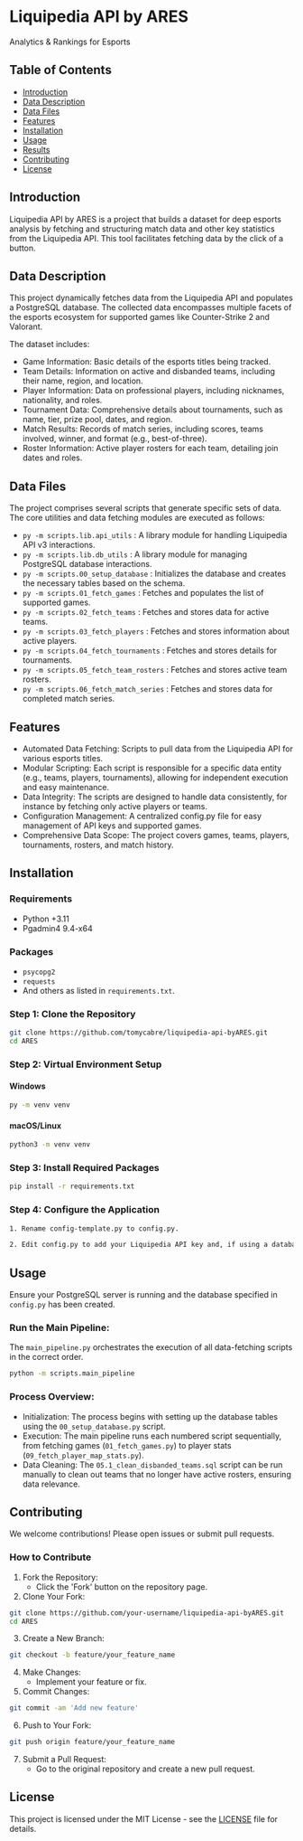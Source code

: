 # Liquipedia API by ARES
Analytics &amp; Rankings for Esports

## Table of Contents
- [Introduction](#introduction)
- [Data Description](#data-description)
- [Data Files](#data-files)
- [Features](#features)
- [Installation](#installation)
- [Usage](#usage)
- [Results](#results)
- [Contributing](#contributing)
- [License](#license)

## Introduction
Liquipedia API by ARES is a project that builds a dataset for deep esports analysis by fetching and structuring match data and other key statistics from the Liquipedia API. This tool facilitates fetching data by the click of a button.

## Data Description
This project dynamically fetches data from the Liquipedia API and populates a PostgreSQL database. The collected data encompasses multiple facets of the esports ecosystem for supported games like Counter-Strike 2 and Valorant.

The dataset includes:
- Game Information: Basic details of the esports titles being tracked.
- Team Details: Information on active and disbanded teams, including their name, region, and location.
- Player Information: Data on professional players, including nicknames, nationality, and roles.
- Tournament Data: Comprehensive details about tournaments, such as name, tier, prize pool, dates, and region.
- Match Results: Records of match series, including scores, teams involved, winner, and format (e.g., best-of-three).
- Roster Information: Active player rosters for each team, detailing join dates and roles.

## Data Files
The project comprises several scripts that generate specific sets of data. The core utilities and data fetching modules are executed as follows:
- `py -m scripts.lib.api_utils` : A library module for handling Liquipedia API v3 interactions. 
- `py -m scripts.lib.db_utils` : A library module for managing PostgreSQL database interactions. 
- `py -m scripts.00_setup_database` : Initializes the database and creates the necessary tables based on the schema. 
- `py -m scripts.01_fetch_games` : Fetches and populates the list of supported games. 
- `py -m scripts.02_fetch_teams` : Fetches and stores data for active teams. 
- `py -m scripts.03_fetch_players` : Fetches and stores information about active players. 
- `py -m scripts.04_fetch_tournaments` : Fetches and stores details for tournaments. 
- `py -m scripts.05_fetch_team_rosters` : Fetches and stores active team rosters.
- `py -m scripts.06_fetch_match_series` : Fetches and stores data for completed match series.

## Features
- Automated Data Fetching: Scripts to pull data from the Liquipedia API for various esports titles.
- Modular Scripting: Each script is responsible for a specific data entity (e.g., teams, players, tournaments), allowing for independent execution and easy maintenance.
- Data Integrity: The scripts are designed to handle data consistently, for instance by fetching only active players or teams.
- Configuration Management: A centralized config.py file for easy management of API keys and supported games.
- Comprehensive Data Scope: The project covers games, teams, players, tournaments, rosters, and match history.

## Installation
### Requirements
- Python +3.11
- Pgadmin4 9.4-x64
### Packages
- `psycopg2`
- `requests`
- And others as listed in `requirements.txt`.

### Step 1: Clone the Repository
```bash
git clone https://github.com/tomycabre/liquipedia-api-byARES.git
cd ARES
```
### Step 2: Virtual Environment Setup
#### Windows
```bash
py -m venv venv
```
#### macOS/Linux
```bash
python3 -m venv venv
```

### Step 3: Install Required Packages
```bash
pip install -r requirements.txt
```

### Step 4: Configure the Application
```bash
1. Rename config-template.py to config.py.
```
```bash
2. Edit config.py to add your Liquipedia API key and, if using a database, your credentials.
```

## Usage
Ensure your PostgreSQL server is running and the database specified in `config.py` has been created.
### Run the Main Pipeline:
The `main_pipeline.py` orchestrates the execution of all data-fetching scripts in the correct order.
```bash
python -m scripts.main_pipeline
```
### Process Overview:
- Initialization: The process begins with setting up the database tables using the `00_setup_database.py` script.
- Execution: The main pipeline runs each numbered script sequentially, from fetching games (`01_fetch_games.py`) to player stats (`09_fetch_player_map_stats.py`).
- Data Cleaning: The `05.1_clean_disbanded_teams.sql` script can be run manually to clean out teams that no longer have active rosters, ensuring data relevance.

## Contributing
We welcome contributions! Please open issues or submit pull requests.
### How to Contribute
1. Fork the Repository:
   - Click the 'Fork' button on the repository page.
2. Clone Your Fork:
```bash
git clone https://github.com/your-username/liquipedia-api-byARES.git
cd ARES
```
3. Create a New Branch:
```bash
git checkout -b feature/your_feature_name
```
4. Make Changes:
   - Implement your feature or fix.
5. Commit Changes:
```bash
git commit -am 'Add new feature'
```
6. Push to Your Fork:
```bash
git push origin feature/your_feature_name
```
7. Submit a Pull Request:
   - Go to the original repository and create a new pull request.

## License
This project is licensed under the MIT License - see the [LICENSE](LICENSE) file for details.





